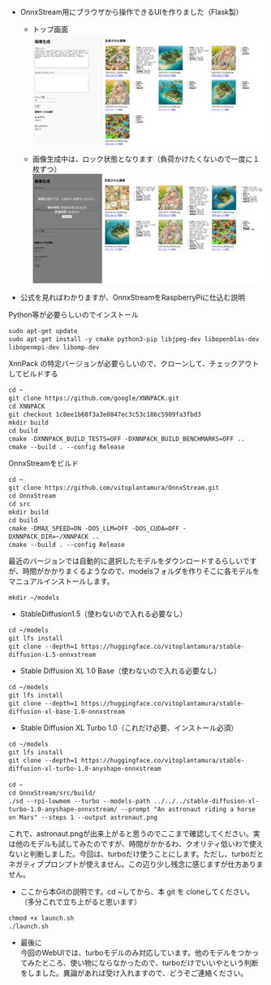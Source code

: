 + OnnxStream用にブラウザから操作できるUIを作りました（Flask製）

    + トップ画面  
!["トップページ"](images/top.png)

    + 画像生成中は、ロック状態となります（負荷かけたくないので一度に１枚ずつ）  
!["画像生成中"](images/generating.png)

+ 公式を見ればわかりますが、OnnxStreamをRaspberryPiに仕込む説明

Python等が必要らしいのでインストール
```
sudo apt-get update
sudo apt-get install -y cmake python3-pip libjpeg-dev libopenblas-dev libopenmpi-dev libomp-dev
```

XnnPack の特定バージョンが必要らしいので、クローンして、チェックアウトしてビルドする
```
cd ~
git clone https://github.com/google/XNNPACK.git
cd XNNPACK
git checkout 1c8ee1b68f3a3e0847ec3c53c186c5909fa3fbd3
mkdir build
cd build
cmake -DXNNPACK_BUILD_TESTS=OFF -DXNNPACK_BUILD_BENCHMARKS=OFF ..
cmake --build . --config Release
```

OnnxStreamをビルド

```
cd ~
git clone https://github.com/vitoplantamura/OnnxStream.git
cd OnnxStream
cd src
mkdir build
cd build
cmake -DMAX_SPEED=ON -DOS_LLM=OFF -DOS_CUDA=OFF -DXNNPACK_DIR=~/XNNPACK ..
cmake --build . --config Release
```

最近のバージョンでは自動的に選択したモデルをダウンロードするらしいですが、時間がかかりまくるようなので、modelsフォルダを作りそこに各モデルをマニュアルインストールします。
```
mkdir ~/models
```

+ StableDiffusion1.5（使わないので入れる必要なし）
```
cd ~/models
git lfs install
git clone --depth=1 https://huggingface.co/vitoplantamura/stable-diffusion-1.5-onnxstream
```

+ Stable Diffusion XL 1.0 Base（使わないので入れる必要なし）
```
cd ~/models
git lfs install
git clone --depth=1 https://huggingface.co/vitoplantamura/stable-diffusion-xl-base-1.0-onnxstream
```

+ Stable Diffusion XL Turbo 1.0（これだけ必要、インストール必須）
```
cd ~/models
git lfs install
git clone --depth=1 https://huggingface.co/vitoplantamura/stable-diffusion-xl-turbo-1.0-anyshape-onnxstream

cd ~
cd OnnxStream/src/build/
./sd --rpi-lowmem --turbo --models-path ../../../stable-diffusion-xl-turbo-1.0-anyshape-onnxstream/ --prompt "An astronaut riding a horse on Mars" --steps 1 --output astronaut.png

```
これで、astronaut.pngが出来上がると思うのでここまで確認してください。実は他のモデルも試してみたのですが、時間がかかるわ、クオリティ低いわで使えないと判断しました。今回は、turboだけ使うことにします。ただし、turboだとネガティブプロンプトが使えません。この辺り少し残念に感じますが仕方ありません。




+ ここから本Gitの説明です。cd ~してから、本 git を cloneしてください。（多分これで立ち上がると思います）

```
chmod +x launch.sh
./launch.sh

```
+ 最後に  
今回のWebUIでは、turboモデルのみ対応しています。他のモデルをつかってみたところ、使い物にならなかったので、turboだけでいいやという判断をしました。異論があれば受け入れますので、どうぞご連絡ください。

